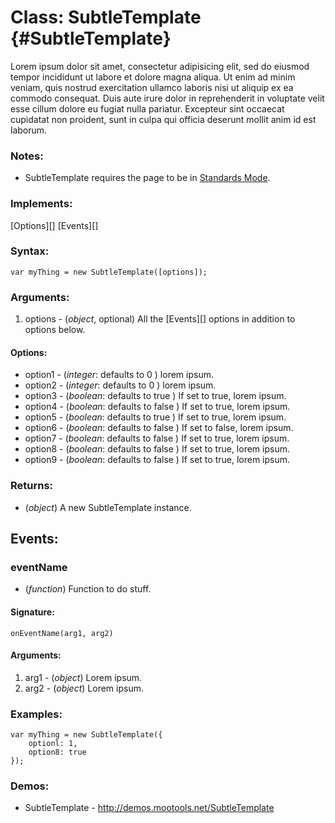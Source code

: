 Class: SubtleTemplate {#SubtleTemplate}
===============================

Lorem ipsum dolor sit amet, consectetur adipisicing elit, sed do eiusmod tempor incididunt ut labore et dolore magna aliqua. Ut enim ad minim veniam, quis nostrud exercitation ullamco laboris nisi ut aliquip ex ea commodo consequat. Duis aute irure dolor in reprehenderit in voluptate velit esse cillum dolore eu fugiat nulla pariatur. Excepteur sint occaecat cupidatat non proident, sunt in culpa qui officia deserunt mollit anim id est laborum.

### Notes:

- SubtleTemplate requires the page to be in [Standards Mode](http://hsivonen.iki.fi/doctype/).

### Implements:

[Options][]
[Events][]

### Syntax:

	var myThing = new SubtleTemplate([options]);

### Arguments:

1. options  - (*object*, optional) All the [Events][] options in addition to options below.

#### Options:

* option1 - (*integer*: defaults to 0     ) lorem ipsum.
* option2 - (*integer*: defaults to 0     ) lorem ipsum.
* option3 - (*boolean*: defaults to true  ) If set to true,  lorem ipsum.
* option4 - (*boolean*: defaults to false ) If set to true,  lorem ipsum.
* option5 - (*boolean*: defaults to true  ) If set to true,  lorem ipsum.
* option6 - (*boolean*: defaults to false ) If set to false, lorem ipsum.
* option7 - (*boolean*: defaults to false ) If set to true,  lorem ipsum.
* option8 - (*boolean*: defaults to false ) If set to true,  lorem ipsum.
* option9 - (*boolean*: defaults to false ) If set to true,  lorem ipsum.

### Returns:

* (*object*) A new SubtleTemplate instance.

## Events:

### eventName

* (*function*) Function to do stuff.

#### Signature:

	onEventName(arg1, arg2)

#### Arguments:

1. arg1 - (*object*) Lorem ipsum.
2. arg2 - (*object*) Lorem ipsum.

### Examples:

	var myThing = new SubtleTemplate({
		optionl: 1,
		option8: true
	});

### Demos:

- SubtleTemplate - <http://demos.mootools.net/SubtleTemplate>
